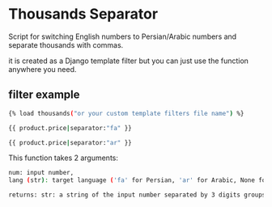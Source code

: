 # Thousands Separator

Script for switching English numbers to Persian/Arabic numbers and separate thousands with commas.

it is created as a Django template filter but you can just use the function anywhere you need.

## filter example 

```bash
{% load thousands("or your custom template filters file name") %}

{{ product.price|separator:"fa" }}

{{ product.price|separator:"ar" }}
```

This function takes 2 arguments:

```bash 
num: input number,
lang (str): target language ('fa' for Persian, 'ar' for Arabic, None for just returning the input number separated by thousands).
```

```bash
returns: str: a string of the input number separated by 3 digits groups and translated to target language.
```
